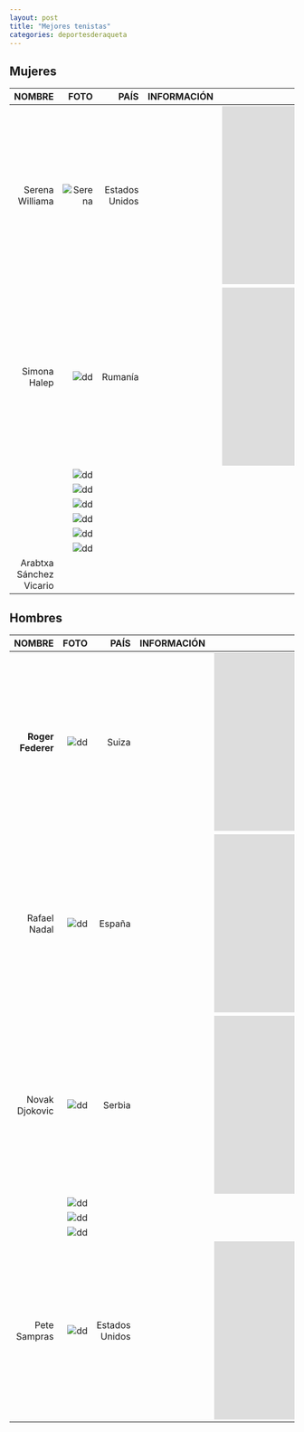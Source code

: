 ```yaml
---
layout: post
title: "Mejores tenistas"
categories: deportesderaqueta
---
```


## Mujeres 

|NOMBRE|FOTO|PAÍS|INFORMACIÓN|VÍDEO|
|-----:|-----:|-----:|-----:|-----:|
|Serena Williama|![Serena](../images_text/tenis_serenawilliams.jpg)|Estados Unidos|      |<iframe width="560" height="315" src="https://www.youtube.com/embed/XhZZ5ddh3i4" frameborder="0" allow="accelerometer; autoplay; clipboard-write; encrypted-media; gyroscope; picture-in-picture" allowfullscreen></iframe>|
|Simona Halep|![dd]()|Rumanía|      |<iframe width="560" height="315" src="https://www.youtube.com/embed/JXjFkMvyv7M" frameborder="0" allow="accelerometer; autoplay; clipboard-write; encrypted-media; gyroscope; picture-in-picture" allowfullscreen></iframe>|
|      |![dd]()|      |      |      |
|      |![dd]()|      |      |      |
|      |![dd]()|      |      |      |
|      |![dd]()|      |      |      |
|      |![dd]()|      |      |      |
|      |![dd]()|      |      |      |
|Arabtxa Sánchez Vicario|      |      |      |      |

## Hombres 

|NOMBRE|FOTO|PAÍS|INFORMACIÓN|VÍDEO|
|-----:|-----:|-----:|-----:|-----:|
|**Roger Federer**|![dd]()|Suiza|      |<iframe width="560" height="315" src="https://www.youtube.com/embed/ysyc-T1gMQI" frameborder="0" allow="accelerometer; autoplay; clipboard-write; encrypted-media; gyroscope; picture-in-picture" allowfullscreen></iframe>|           
|Rafael Nadal|![dd]()|España|      |<iframe width="560" height="315" src="https://www.youtube.com/embed/9X6ulqsNRhI" frameborder="0" allow="accelerometer; autoplay; clipboard-write; encrypted-media; gyroscope; picture-in-picture" allowfullscreen></iframe>| 
|Novak Djokovic|![dd]()|Serbia|      |<iframe width="560" height="315" src="https://www.youtube.com/embed/IuOv8Y4lqjg" frameborder="0" allow="accelerometer; autoplay; clipboard-write; encrypted-media; gyroscope; picture-in-picture" allowfullscreen></iframe>| 
|      |![dd]()|      |      |      |
|      |![dd]()|      |      |      |
|      |![dd]()|      |      |      |
|Pete Sampras|![dd]()|Estados Unidos|      |<iframe width="560" height="315" src="https://www.youtube.com/embed/Q30-2qAV5RM" frameborder="0" allow="accelerometer; autoplay; clipboard-write; encrypted-media; gyroscope; picture-in-picture" allowfullscreen></iframe>|

